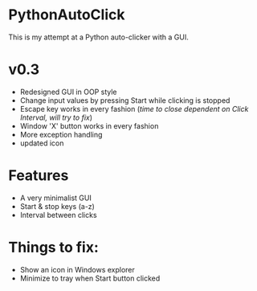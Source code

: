 # PythonAutoClick

This is my attempt at a Python auto-clicker with a GUI.

# v0.3
* Redesigned GUI in OOP style
* Change input values by pressing Start while clicking is stopped
* Escape key works in every fashion
(_time to close dependent on Click Interval, will try to fix_)
* Window 'X' button works in every fashion
* More exception handling
* updated icon

# Features
* A very minimalist GUI
* Start & stop keys (a-z)
* Interval between clicks


# Things to fix:  
* Show an icon in Windows explorer
* Minimize to tray when Start button clicked
